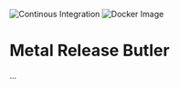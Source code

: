 ![Continous Integration](https://github.com/MetalDetectorRocks/metal-release-butler/workflows/Continous%20Integration/badge.svg)
![Docker Image](https://github.com/MetalDetectorRocks/metal-release-butler/workflows/Docker%20Image/badge.svg)

# Metal Release Butler

...
